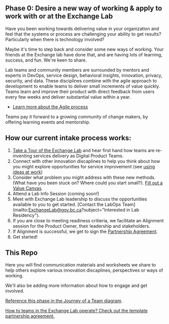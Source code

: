 ## Phase 0: Desire a new way of working & apply to work with or at the Exchange Lab

Have you been working towards delivering value in your organization and feel that the systems or process are challenging your ability to get results? Particularly when there is technology involved?

Maybe it's time to step back and consider some new ways of working. Your friends at the Exchange lab have done that, and are having lots of learning, success, and fun. We're keen to share.

Lab teams and community members are surrounded by mentors and experts in DevOps, service design, behavioral insights, innovation, privacy, security, and data. These disciplines combine with the agile approach to development to enable teams to deliver small increments of value quickly. Teams learn and improve their product with direct feedback from users every few weeks and deliver substantial value within a year.

- [Learn more about the Agile process](https://developer.gov.bc.ca/Agile-Delivery-Process/Agile-Delivery-Process)

Teams pay it forward to a growing community of change makers, by offering learning events and mentorship. 

## How our current intake process works:

1. [Take a Tour of the Exchange Lab](https://www.eventbrite.ca/e/take-a-walk-on-the-agile-side-tour-of-bc-govs-csi-lab-tickets-43946375793) and hear first hand how teams are re-inventing services delivery as Digital Product Teams. 
2. Connect with other innovation discaplines to help you think about how you might explore opportunities for service improvement (see [using ideas at work](https://www2.gov.bc.ca/gov/content/careers-myhr/all-employees/new-employees/next-steps/first-six-months))
3. Consider what problem you might address with these new methods. (What have you been stuck on? Where could you start small?). [Fill out a Value Canvas](https://github.com/bcgov/ExchangeLabOps/blob/master/0_Desire-a-new-way-of-working/Lab-Residency_Intake-Value-Canvas-Workbook.pdf).
4. Attend a Lab Info Session (coming soon!)
5. Meet with Exchange Lab leadership to discuss the opportunities available to you to get started. [Contact the LabOps Team](mailto:ExchangeLab@gov.bc.ca?subject="Interested in Lab Residency").
6. If you are close to meeting readiness critieria, we facilitate an Alignment session for the Product Owner, their leadership and stakeholders.
7. If Alignment is successful, we get to sign the [Partnership Agreement](https://github.com/bcgov/ExchangeLabOps/blob/master/0_Desire-a-new-way-of-working/Lab-Residency-Partnership-Agreement.pdf).
8. Get started!

## This Repo

Here you will find communication materials and worksheets we share to help others explore various innovation discaplines, perspectives or ways of working.

We'll also be adding more information about how to engage and get involved.

[Reference this phase in the Journey of a Team diagram](https://github.com/bcgov/ExchangeLabOps/blob/master/One-Pager_Journey-of-an-Exchange-Lab-Team.pdf).

[How to teams in the Exchange Lab operate? Check out the template partnership agreement.](https://github.com/bcgov/ExchangeLabOps/blob/master/0_Desire-a-new-way-of-working/Exchange-Lab-Residency-Partnership-Agreement_TEMPLATE.pdf)


